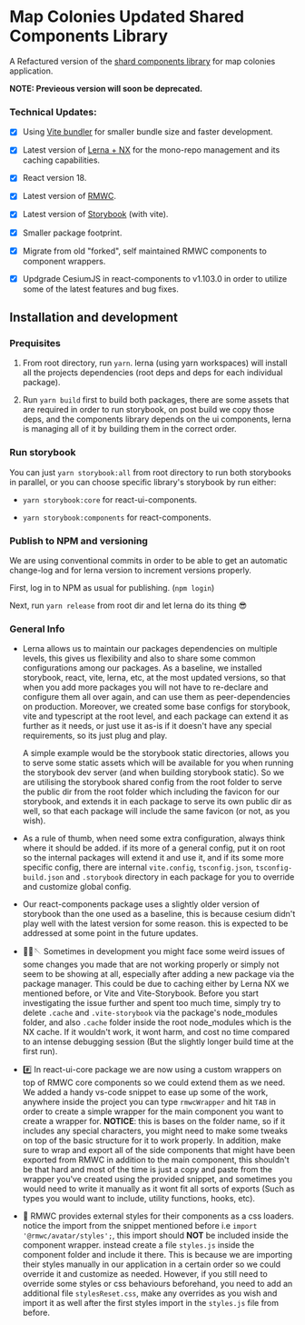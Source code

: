 
# Map Colonies Updated Shared Components Library

A Refactured version of the [shard components library](https://github.com/MapColonies/shared-components) for map colonies application.

  

**NOTE: Previeous version will soon be deprecated.**

### Technical Updates:

  

- [X] Using [Vite bundler](https://vitejs.dev/) for smaller bundle size and faster development.

- [X] Latest version of [Lerna + NX](https://lerna.js.org/) for the mono-repo management and its caching capabilities.

- [X] React version 18.

- [X] Latest version of [RMWC](https://rmwc.io/).

- [x] Latest version of [Storybook](https://storybook.js.org/) (with vite).

- [X] Smaller package footprint.

- [X] Migrate from old "forked", self maintained RMWC components to component wrappers.

- [X] Updgrade CesiumJS in react-components to v1.103.0 in order to utilize some of the latest features and bug fixes.

  

## Installation and development

  

### Prequisites

1. From root directory, run `yarn`. lerna (using yarn workspaces) will install all the projects dependencies (root deps and deps for each individual package).

2. Run `yarn build` first to build both packages, there are some assets that are required in order to run storybook, on post build we copy those deps, and the components library depends on the ui components, lerna is managing all of it by building them in the correct order.

### Run storybook

You can just `yarn storybook:all` from root directory to run both storybooks in parallel, or you can choose specific library's storybook by run either:

*  `yarn storybook:core` for react-ui-components.

*  `yarn storybook:components` for react-components.

  

### Publish to NPM and versioning

We are using conventional commits in order to be able to get an automatic change-log and for lerna version to increment versions properly.

First, log in to NPM as usual for publishing. (`npm login`)

Next, run `yarn release` from root dir and let lerna do its thing 😎

### General Info

* Lerna allows us to maintain our packages dependencies on multiple levels, this gives us flexibility and also to share some common configurations among our packages.
As a baseline, we installed storybook, react, vite, lerna, etc, at the most updated versions, so that when you add more packages you will not have to re-declare and configure them all over again, and can use them as peer-dependencies on production.
Moreover, we created some base configs for storybook, vite and typescript at the root level, and each package can extend it as further as it needs, or just use it as-is if it doesn't have any special requirements, so its just plug and play.

	A simple example would be the storybook static directories, allows you to serve some static assets which will be available for you when running the storybook dev server (and when building storybook static).
So we are utilising the storybook shared config from the root folder to serve the public dir from the root folder which including the favicon for our storybook, and extends it in each package to serve its own public dir as well, so that each package will include the same favicon (or not, as you wish).

* As a rule of thumb, when need some extra configuration, always think where it should be added. if its more of a general config, put it on root so the internal packages will extend it and use it, and if its some more specific config, there are internal `vite.config`, `tsconfig.json`, `tsconfig-build.json` and `.storybook` directory in each package for you to override and customize global config.

* Our react-components package uses a slightly older version of storybook than the one used as a baseline, this is because cesium didn't play well with the latest version for some reason. this is expected to be addressed at some point in the future updates.

* 🧟‍♀️🪡 Sometimes in development you might face some weird issues of some changes you made that are not working properly or simply not seem to be showing at all, especially after adding a new package via the package manager.
This could be due to caching either by Lerna NX we mentioned before, or Vite and Vite-Storybook.
Before you start investigating the issue further and spent too much time, simply try to delete `.cache` and `.vite-storybook` via the package's node_modules folder, and also `.cache` folder inside the root node_modules which is the NX cache. If it wouldn't work, it wont harm, and cost no time compared to an intense debugging session (But the slightly longer build time at the first run).
* #️⃣ In react-ui-core package we are now using a custom wrappers on top of RMWC core components so we could extend them as we need. We added a handy vs-code snippet to ease up some of the work, anywhere inside the project you can type  `rmwcWrapper` and hit `TAB` in order to create a simple wrapper for the main component you want to create a wrapper for.
 **NOTICE**: this is bases on the folder name, so if it includes any special characters, you might need to make some tweaks on top of the basic structure for it to work properly.
 In addition, make sure to wrap and export all of the side components that might have been exported from RMWC in addition to the main component, this shouldn't be that hard and most of the time is just a copy and paste from the wrapper you've created using the provided snippet, and sometimes you would need to write it manually as it wont fit all sorts of exports (Such as types you would want to include, utility functions, hooks, etc).
* 🎨 RMWC provides external styles for their components as a css loaders.
notice the import from the snippet mentioned before i.e `import  '@rmwc/avatar/styles';`,
this import should **NOT** be included inside the component wrapper. instead create a file `styles.js` inside the component folder and include it there.
This is because we are importing their styles manually in our application in a certain order so we could override it and customize as needed.
However, if you still need to override some styles or css behaviours beforehand, you need to add an additional file `stylesReset.css`, make any overrides as you wish and import it as well after the first styles import in the `styles.js` file from before.